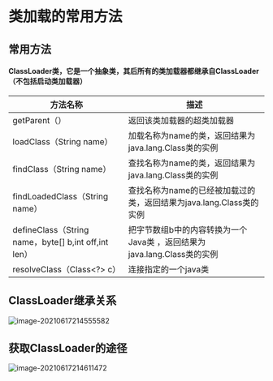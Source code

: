 # 类加载的常用方法

## 常用方法

####  ClassLoader类，它是一个抽象类，其后所有的类加载器都继承自ClassLoader（不包括启动类加载器）

| 方法名称                                             | 描述                                                         |
| ---------------------------------------------------- | ------------------------------------------------------------ |
| getParent（）                                        | 返回该类加载器的超类加载器                                   |
| loadClass（String name）                             | 加载名称为name的类，返回结果为java.lang.Class类的实例        |
| findClass（String name）                             | 查找名称为name的类，返回结果为java.lang.Class类的实例        |
| findLoadedClass（String name）                       | 查找名称为name的已经被加载过的类，返回结果为java.lang.Class类的实例 |
| defineClass（String name，byte[] b,int off,int len） | 把字节数组b中的内容转换为一个Java类 ，返回结果为java.lang.Class类的实例 |
| resolveClass（Class<?> c）                           | 连接指定的一个java类                                         |

## ClassLoader继承关系

![image-20210617214555582](https://gitee.com/ShaoxiongDu/imageBed/raw/master/image-20210617214555582.png)

## 获取ClassLoader的途径

![image-20210617214611472](https://gitee.com/ShaoxiongDu/imageBed/raw/master/image-20210617214611472.png)